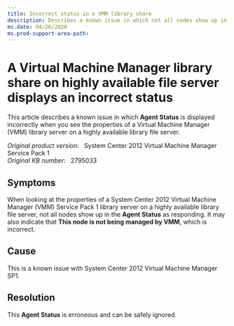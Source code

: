 ```yaml
---
title: Incorrect status in a VMM library share
description: Describes a known issue in which not all nodes show up in the Agent Status when you see the properties of a Virtual Machine Manager library share on a highly available library file server.
ms.date: 04/26/2020
ms.prod-support-area-path:
---
```

# A Virtual Machine Manager library share on highly available file server displays an incorrect status

This article describes a known issue in which **Agent Status** is displayed incorrectly when you see the properties of a Virtual Machine Manager (VMM) library server on a highly available library file server.

_Original product version:_ &nbsp; System Center 2012 Virtual Machine Manager Service Pack 1  
_Original KB number:_ &nbsp; 2795033

## Symptoms

When looking at the properties of a System Center 2012 Virtual Machine Manager (VMM) Service Pack 1 library server on a highly available library file server, not all nodes show up in the **Agent Status** as responding. It may also indicate that **This node is not being managed by VMM**, which is incorrect.

## Cause

This is a known issue with System Center 2012 Virtual Machine Manager SP1.

## Resolution

This **Agent Status** is erroneous and can be safely ignored.

